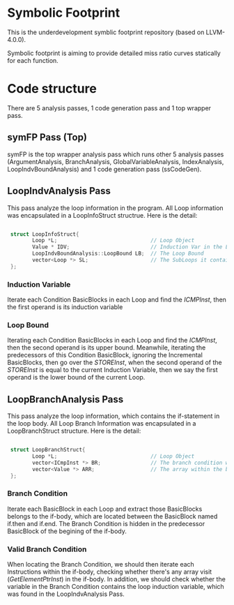# Symbolic Footprint

This is the underdevelopment symblic footprint repository (based on LLVM-4.0.0). 

Symbolic footprint is aiming to provide detailed miss ratio curves statically for each function.

# Code structure

There are 5 analysis passes, 1 code generation pass and 1 top wrapper pass. 

## symFP Pass (Top)

symFP is the top wrapper analysis pass which runs other 5 analysis passes (ArgumentAnalysis, BranchAnalysis, GlobalVariableAnalysis, IndexAnalysis, LoopIndvBoundAnalysis) and 1 code generation pass (ssCodeGen). 

## LoopIndvAnalysis Pass 

This pass analyze the loop information in the program. All Loop information was encapsulated in a LoopInfoStruct structrue.
Here is the detail:
```C++

 struct LoopInfoStruct{
        Loop *L;                              // Loop Object  
        Value * IDV;                          // Induction Var in the Loop
        LoopIndvBoundAnalysis::LoopBound LB;  // The Loop Bound
        vector<Loop *> SL;                    // The SubLoops it contains
 };
```
### Induction Variable
Iterate each Condition BasicBlocks in each Loop and find the <i>ICMPInst</i>, then the first operand is its induction variable

### Loop Bound
Iterating each Condition BasicBlocks in each Loop and find the <i>ICMPInst</i>, then the second operand is its upper bound. Meanwhile, iterating the predecessors of this Condition BasicBlock, ignoring the Incremental BasicBlocks, then go over the <i>STOREInst</i>, when the second operand of the <i>STOREInst</i> is equal to the current Induction Variable, then we say the first operand is the lower bound of the current Loop.

## LoopBranchAnalysis Pass
This pass analyze the loop information, which contains the if-statement in the loop body. All Loop Branch Information was encapsulated in a LoopBranchStruct structure.
Here is the detail:
```C++

 struct LoopBranchStruct{
        Loop *L;                              // Loop Object  
        vector<ICmpInst *> BR;                // The branch condition within the loop
        vector<Value *> ARR;                  // The array within the branch
 };
```
### Branch Condition
Iterate each BasicBlock in each Loop and extract those BasicBlocks belongs to the if-body, which are located between the BasicBlock named if.then and if.end. The Branch Condition is hidden in the predecessor BasicBlock of the begining of the if-body.

### Valid Branch Condition
When locating the Branch Condition, we should then iterate each Instructions within the if-body, checking whether there's any array visit (<i>GetElementPtrInst</i>) in the if-body. In addition, we should check whether the variable in the Branch Condition contains the loop induction variable, which was found in the LoopIndvAnalysis Pass.


